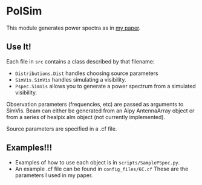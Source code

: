 PolSim
======

This module generates power spectra as in [my paper](http://arxiv.org/abs/1302.0876). 

## Use It!

Each file in `src` contains a class described by that filename:

- `Distributions.Dist` handles choosing source parameters  
- `SimVis.SimVis` handles simulating a visibility.
- `Pspec.SimVis` allows you to generate a power spectrum from a simulated visibility.

Observation parameters (frequencies, etc) are passed as arguments to SimVis. Beam can either be generated from an Aipy AntennaArray object or from a series of healpix alm object (not currently implemented).

Source parameters are specified in a .cf file. 

## Examples!!!

- Examples of how to use each object is in `scripts/SamplePSpec.py`.
- An example .cf file can be found in `config_files/6C.cf` These are the parameters I used in my paper.
